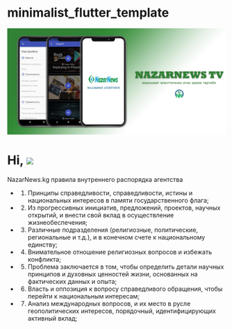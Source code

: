 # minimalist_flutter_template

<!-- More info, tips and tricks for making GitHub Profile README can be found in my article at https://towardsdatascience.com/build-a-stunning-readme-for-your-github-profile-9b80434fe5d7 -->

[![Header](assets/images/app_banner.jpg "Header")](https://nazarnews.org/)

# Hi, <img src="https://raw.githubusercontent.com/MartinHeinz/MartinHeinz/master/wave.gif" width="30px">

NazarNews.kg правила внутреннего распорядка агентства
- 1. Принципы справедливости, справедливости, истины и национальных интересов в памяти государственного флага;
- 2. Из прогрессивных инициатив, предложений, проектов, научных открытий, и внести свой вклад в осуществление жизнеобеспечения;
- 3. Различные подразделения (религиозные, политические, региональные и т.д.), и в конечном счете к национальному единству;
- 4. Внимательное отношение религиозных вопросов и избежать конфликта;
- 5. Проблема заключается в том, чтобы определить детали научных принципов и духовных ценностей жизни, основанных на фактических данных и опыта; 
- 6. Власть и оппозиция к вопросу справедливого обращения, чтобы перейти к национальным интересам; 
- 7. Анализ международных вопросов, и их место в русле геополитических интересов, порядочный, идентифицирующих активный вклад; 